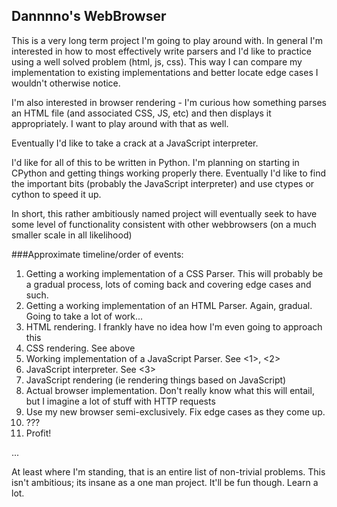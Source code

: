 ## Dannnno's WebBrowser

This is a very long term project I'm going to play around with.  In general I'm interested in how to most effectively
write parsers and I'd like to practice using a well solved problem (html, js, css).  This way I can compare my
implementation to existing implementations and better locate edge cases I wouldn't otherwise notice.

I'm also interested in browser rendering - I'm curious how something parses an HTML file (and associated CSS, JS, etc)
and then displays it appropriately.  I want to play around with that as well.

Eventually I'd like to take a crack at a JavaScript interpreter.

I'd like for all of this to be written in Python.  I'm planning on starting in CPython and getting things working properly 
there.  Eventually I'd like to find the important bits (probably the JavaScript interpreter) and use ctypes or
cython to speed it up.  

In short, this rather ambitiously named project will eventually seek to have some level of functionality consistent with
other webbrowsers (on a much smaller scale in all likelihood)


###Approximate timeline/order of events:
  1. Getting a working implementation of a CSS Parser.  This will probably be a gradual process, lots of coming back and 
covering edge cases and such.
  2. Getting a working implementation of an HTML Parser.  Again, gradual.  Going to take a lot of work... <understatement
of the year>
  3. HTML rendering.  I frankly have no idea how I'm even going to approach this
  4. CSS rendering.  See above
  5. Working implementation of a JavaScript Parser.  See <1>, <2>
  6. JavaScript interpreter.  See <3>
  7. JavaScript rendering (ie rendering things based on JavaScript)
  8. Actual browser implementation.  Don't really know what this will entail, but I imagine a lot of stuff with HTTP 
requests
  9. Use my new browser semi-exclusively.  Fix edge cases as they come up.
  10. ???
  11. Profit!


...

At least where I'm standing, that is an entire list of non-trivial problems.  This isn't ambitious; its insane as
a one man project.  It'll be fun though. Learn a lot.
